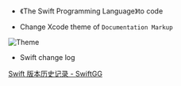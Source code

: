 
- 《The Swift Programming Language》to code


- Change Xcode theme of `Documentation Markup`

![Theme](XcodeTheme.png)

- Swift change log

[Swift 版本历史记录 - SwiftGG](https://swiftgg.gitbook.io/swift/huan-ying-shi-yong-swift/04_revision_history)
